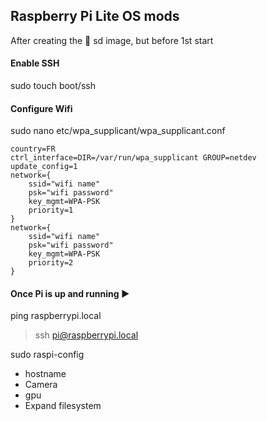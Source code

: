 ## Raspberry Pi Lite OS mods
After creating the :floppy_disk: sd image, but before 1st start

#### Enable SSH
sudo touch boot/ssh

#### Configure Wifi
sudo nano etc/wpa_supplicant/wpa_supplicant.conf
```
country=FR
ctrl_interface=DIR=/var/run/wpa_supplicant GROUP=netdev
update_config=1
network={
    ssid="wifi name"
    psk="wifi password"
    key_mgmt=WPA-PSK
    priority=1
}
network={
    ssid="wifi name"
    psk="wifi password"
    key_mgmt=WPA-PSK
    priority=2
}
```


#### Once Pi is up and running :arrow_forward:
ping raspberrypi.local

> ssh pi@raspberrypi.local

sudo raspi-config
* hostname
* Camera
* gpu
* Expand filesystem

